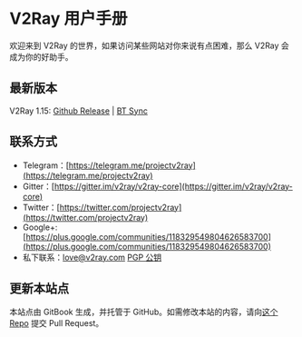 # V2Ray 用户手册

欢迎来到 V2Ray 的世界，如果访问某些网站对你来说有点困难，那么 V2Ray 会成为你的好助手。

## 最新版本
V2Ray 1.15: [Github Release](https://github.com/v2ray/v2ray-core/releases/latest) | [BT Sync](https://link.getsync.com/#f=v2ray&sz=19E6&t=1&s=6FLYZURKW4ZI5SIE55VJXTLNAMTMILCL&i=CER544EIJKHBENRLTK6JZ4X32OTPZDTQV&v=2.3)

## 联系方式
* Telegram：[https://telegram.me/projectv2ray](https://telegram.me/projectv2ray)
* Gitter：[https://gitter.im/v2ray/v2ray-core](https://gitter.im/v2ray/v2ray-core)
* Twitter：[https://twitter.com/projectv2ray](https://twitter.com/projectv2ray)
* Google+: [https://plus.google.com/communities/118329549804626583700](https://plus.google.com/communities/118329549804626583700)
* 私下联系：love@v2ray.com [PGP 公钥](chapter_00/pgp.md)

## 更新本站点
本站点由 GitBook 生成，并托管于 GitHub。如需修改本站的内容，请向[这个 Repo](https://github.com/v2ray/manual) 提交 Pull Request。
